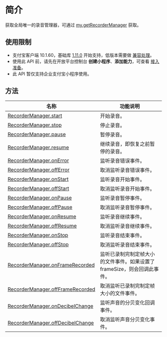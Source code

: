 # 简介

获取全局唯一的录音管理器，可通过 [my.getRecorderManager](https://opendocs.alipay.com/mini/api/getrecordermanager) 获取。

## 使用限制

- 支付宝客户端 10.1.60，基础库 [1.11.0](https://opendocs.alipay.com/mini/framework/lib) 开始支持，低版本需要做 [兼容处理](https://docs.alipay.com/mini/framework/compatibility)。
- 使用此 API 前，请先在开放平台控制台 **创建小程序**、**添加能力**，可查看 [接入准备](https://opendocs.alipay.com/mini/02pj5u)。
- 此 API 暂仅支持企业支付宝小程序使用。

## 方法
| **名称** | **功能说明** |
| --- | --- |
| [RecorderManager.start](https://opendocs.alipay.com/mini/02vdqs) | 开始录音。 |
| [RecorderManager.stop](https://opendocs.alipay.com/mini/02velg) | 停止录音。 |
| [RecorderManager.pause](https://opendocs.alipay.com/mini/02velh) | 暂停录音。 |
| [RecorderManager.resume](https://opendocs.alipay.com/mini/02vdqt) | 继续录音，即恢复之前暂停的录音。 |
| [RecorderManager.onError](https://opendocs.alipay.com/mini/02veli) | 监听录音错误事件。 |
| [RecorderManager.offError](https://opendocs.alipay.com/mini/02vdqu) | 取消监听录音错误事件。 |
| [RecorderManager.onStart](https://opendocs.alipay.com/mini/02vdqv) | 监听录音开始事件。 |
| [RecorderManager.offStart](https://opendocs.alipay.com/mini/039bom) | 取消监听录音开始事件。 |
| [RecorderManager.onPause](https://opendocs.alipay.com/mini/02vdqx) | 监听录音暂停事件。 |
| [RecorderManager.offPause](https://opendocs.alipay.com/mini/02vdqy) | 取消监听录音暂停事件。 |
| [RecorderManager.onResume](https://opendocs.alipay.com/mini/02vdqz) | 监听录音继续事件。 |
| [RecorderManager.offResume](https://opendocs.alipay.com/mini/02velj) | 取消监听录音继续事件。 |
| [RecorderManager.onStop](https://opendocs.alipay.com/mini/02vdr0) | 监听录音结束事件。 |
| [RecorderManager.offStop](https://opendocs.alipay.com/mini/02velk) | 取消监听录音结束事件。 |
| [RecorderManager.onFrameRecorded](https://opendocs.alipay.com/mini/02vell) | 监听已录制完制定帧大小的文件事件。如果设置了 frameSize，则会回调此事件。 |
| [RecorderManager.offFrameRecorded](https://opendocs.alipay.com/mini/02velm) | 取消监听已录制完制定帧大小的文件事件。 |
| [RecorderManager.onDecibelChange](https://opendocs.alipay.com/mini/01acgm) | 监听声音的分贝变化回调事件。 |
| [RecorderManager.offDecibelChange](https://opendocs.alipay.com/mini/03hbnp) | 取消监听声音分贝变化事件。 |

